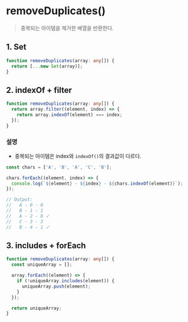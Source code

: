 # removeDuplicates()

> 중복되는 아이템을 제거한 배열을 반환한다.

## 1. Set

```ts
function removeDuplicates(array: any[]) {
  return [...new Set(array)];
}
```

## 2. indexOf + filter

```ts
function removeDuplicates(array: any[]) {
  return array.filter((element, index) => {
    return array.indexOf(element) === index;
  });
}
```

### 설명

- 중복되는 아이템은 index와 `indexOf()`의 결과값이 다르다.

```ts
const chars = ['A', 'B', 'A', 'C', 'B'];

chars.forEach((element, index) => {
  console.log(`${element} - ${index} - ${chars.indexOf(element)}`);
});

// Output:
//   A - 0 - 0
//   B - 1 - 1
//   A - 2 - 0 ✓
//   C - 3 - 3
//   B - 4 - 1 ✓
```

## 3. includes + forEach

```ts
function removeDuplicates(array: any[]) {
  const uniqueArray = [];

  array.forEach((element) => {
    if (!uniqueArray.includes(element)) {
      uniqueArray.push(element);
    }
  });

  return uniqueArray;
}
```
